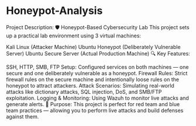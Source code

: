 # Honeypot-Analysis
Project Description:
🛡️ Honeypot-Based Cybersecurity Lab
This project sets up a practical lab environment using 3 virtual machines:

Kali Linux (Attacker Machine)
Ubuntu Honeypot (Deliberately Vulnerable Server)
Ubuntu Secure Server (Actual Production Machine)
🔍 Key Features:

SSH, HTTP, SMB, FTP Setup: Configured services on both machines — one secure and one deliberately vulnerable as a honeypot.
Firewall Rules: Strict firewall rules on the secure machine and intentionally loose rules on the honeypot to attract attackers.
Attack Scenarios: Simulating real-world attacks like dictionary attacks, SQL injection, DoS, and SMB/FTP exploitation.
Logging & Monitoring: Using Wazuh to monitor live attacks and generate alerts.
🎯 Purpose:
This project is perfect for red team and blue team practices — allowing you to perform live attacks and build defenses against them.

